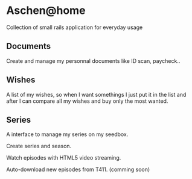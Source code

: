 # Aschen@home
Collection of small rails application for everyday usage


Documents
---------
Create and manage my personnal documents like ID scan, paycheck..


Wishes
------
A list of my wishes, so when I want somethings I just put it in the list and after I can compare all my wishes and buy only the most wanted.

Series
------
A interface to manage my series on my seedbox. 

Create series and season.

Watch episodes with HTML5 video streaming.

Auto-download new episodes from T411. (comming soon)
